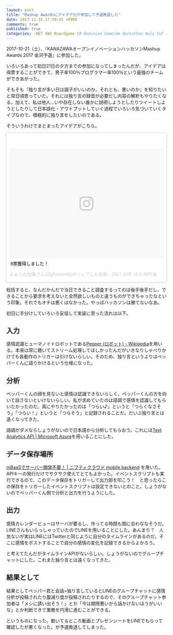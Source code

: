 ```yaml
---
layout: post
title: "Mashup Awardsにアイデアだけ参加して予選敗退した"
date: 2017-11-15 17:59:42 +0900
comments: true
published: true
categories: .NET AWS Boardgame C# Dominion GameJam Hackathon Hulu IoT JAWS-UG JavaScript Kanazawa.rb Qiita RaspberryPi Ruby UDC VR WiLL book civichack docker emacs event food iOS impression kindle life movie politics qiita think udc unity work youtube さくらVPS ポモドーロ・テクニック 偏頭痛 勉強会 収支 戦国大戦 燻製 自宅サーバ 読了
---
```


2017-10-21（土）、『KANAZAWAオープンイノベーションハッカソンMashup Awards 2017 金沢予選』に参加した。

いろいろあって初日21日の夕方までの参加になってしまったんだが、アイデアは得票することができて、男子率100％プログラマー率100％という最強のチームができあがった。

そもそも『独り言が多い日は調子がいいのか、それとも、悪いのか』を知りたいと常日頃思っていた。それには独り言の録音が必要だし内容の解析もやりたくなる。加えて、私は他人…いや存在しない誰かに説明しようとしたりツイートしようとしたりして日本語化・アウトプットしていく過程でいろいろ気づいていくタイプなので、積極的に独り言をしたいのである。

そういうわけでまとまったアイデアがこちら。

<blockquote class="instagram-media" data-instgrm-captioned data-instgrm-version="7" style=" background:#FFF; border:0; border-radius:3px; box-shadow:0 0 1px 0 rgba(0,0,0,0.5),0 1px 10px 0 rgba(0,0,0,0.15); margin: 1px; max-width:658px; padding:0; width:99.375%; width:-webkit-calc(100% - 2px); width:calc(100% - 2px);"><div style="padding:8px;"> <div style=" background:#F8F8F8; line-height:0; margin-top:40px; padding:35.55555555555556% 0; text-align:center; width:100%;"> <div style=" background:url(data:image/png;base64,iVBORw0KGgoAAAANSUhEUgAAACwAAAAsCAMAAAApWqozAAAABGdBTUEAALGPC/xhBQAAAAFzUkdCAK7OHOkAAAAMUExURczMzPf399fX1+bm5mzY9AMAAADiSURBVDjLvZXbEsMgCES5/P8/t9FuRVCRmU73JWlzosgSIIZURCjo/ad+EQJJB4Hv8BFt+IDpQoCx1wjOSBFhh2XssxEIYn3ulI/6MNReE07UIWJEv8UEOWDS88LY97kqyTliJKKtuYBbruAyVh5wOHiXmpi5we58Ek028czwyuQdLKPG1Bkb4NnM+VeAnfHqn1k4+GPT6uGQcvu2h2OVuIf/gWUFyy8OWEpdyZSa3aVCqpVoVvzZZ2VTnn2wU8qzVjDDetO90GSy9mVLqtgYSy231MxrY6I2gGqjrTY0L8fxCxfCBbhWrsYYAAAAAElFTkSuQmCC); display:block; height:44px; margin:0 auto -44px; position:relative; top:-22px; width:44px;"></div></div> <p style=" margin:8px 0 0 0; padding:0 4px;"> <a href="https://www.instagram.com/p/Bafqh2jhan2/" style=" color:#000; font-family:Arial,sans-serif; font-size:14px; font-style:normal; font-weight:normal; line-height:17px; text-decoration:none; word-wrap:break-word;" target="_blank">9票獲得しました！</a></p> <p style=" color:#c9c8cd; font-family:Arial,sans-serif; font-size:14px; line-height:17px; margin-bottom:0; margin-top:8px; overflow:hidden; padding:8px 0 7px; text-align:center; text-overflow:ellipsis; white-space:nowrap;">ふぁらお加藤さん(@pharaohkj)がシェアした投稿 - <time style=" font-family:Arial,sans-serif; font-size:14px; line-height:17px;" datetime="2017-10-21T03:20:34+00:00">2017 10月 20 8:20午後 PDT</time></p></div></blockquote> <script async defer src="//platform.instagram.com/en_US/embeds.js"></script>

総括すると、なんだかんだで当日できること調査するってのは後手後手だし、できることから要求を考えないと全然欲しいものと違うものができちゃったなという印象。それでもオチは悪くはなかった。やっぱハッカソンは勝てないなあ。

初日に手分けしていろいろ妥協して実装に至った流れは以下。

## 入力
感情認識ヒューマノイドロボットである[Pepper (ロボット) - Wikipedia](https://ja.wikipedia.org/wiki/Pepper_(%E3%83%AD%E3%83%9C%E3%83%83%E3%83%88))を用いる。本来は常に聴いてストリーム処理してほしかったんだがいきなりしゃべりかけても各動作のトリガーは引けないらしい。そのため、独り言というよりはペッパーくんに語りかけるという仕様になった。


## 分析
ペッパーくんの顔を見ないと感情は認識できないらしく、ペッパーくんの方を向いて話さないといけないらしい。私が求めていたのは語調で感情を認識してもらいたかったのだ。真にやりたかったのは「つらい♪」というと「つらくなさそう」「つらい！」というと「つらそう」と記録されることだ。だいぶ独り言とは遠くなってきた。

語調がダメならしょうがないので日本語から分析してもらおう。これには[Text Analytics API | Microsoft Azure](https://azure.microsoft.com/ja-jp/services/cognitive-services/text-analytics/)を用いることにした。


## データ保存場所
[mBaaSでサーバー開発不要！ | ニフティクラウド mobile backend](http://mb.cloud.nifty.com/) を用いた。APIキーの発行だけでサクサク使えてとてもよかった。イベントスクリプトも実行できるので、このデータ保存をトリガーして出力部を叩こう！　と思ったらこの保存をトリガーしたイベントスクリプトは設定できないとのこと。しょうがないのでペッパーくん側で分析と出力を行うようにした。


## 出力
感情カレンダービューはサーバが要るし、作ってる時間も間に合わななそうだ。LINEさんもいらっしゃっていたのでLINEを用いることにした。あんまり？　人気ないが実はLINEにはTwitterと同じように自分のタイムラインがあるのだ。そこに感情をポストすることで自分の感情の変化を記録できるからよかろう。

と考えてたんだがタイムラインAPIがないらしい。しょうがないのでグループチャットにした。これまた独り言とは遠くなってきた。


## 結果として

結果としてペッパー君と会話=独り言しているとLINEのグループチャットに感情分析が投稿されたり腹減り度が投稿されたりするので、そのグループチャット参加者は「メシに誘い出そう！」とか「今は期限悪いから話かけないほうがいいな」とか判断できて業務を円滑に進むことができる。

というものになった。動いてるところ動画とプレゼンシートをLINEでもらって確認したが悪くなった。が予選敗退してしまった。



